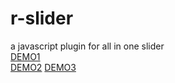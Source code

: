 
# r-slider <br>
a javascript plugin for all in one slider <br>
<a href="https://codepen.io/mohammadfeiz/pen/PyNzVK">DEMO1</a><br>
<a href="https://codepen.io/mohammadfeiz/pen/GYZjoO">DEMO2</a>
<a href="https://codepen.io/mohammadfeiz/pen/pxyErX">DEMO3</a>
